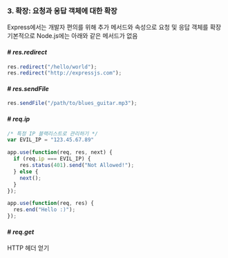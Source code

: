 
### 3. 확장: 요청과 응답 객체에 대한 확장
Express에서는 개발자 편의를 위해 추가 메서드와 속성으로 요청 및 응답 객체를 확장
기본적으로 Node.js에는 아래와 같은 메서드가 없음

#### # *res.redirect*

```js
res.redirect("/hello/world");
res.redirect("http://expressjs.com");
```

#### # *res.sendFile*
```js
res.sendFile("/path/to/blues_guitar.mp3");
```

#### # *req.ip*
```js
/* 특정 IP 블랙리스트로 관리하기 */
var EVIL_IP = "123.45.67.89"

app.use(function(req, res, next) {
  if (req.ip === EVIL_IP) {
    res.status(401).send("Not Allowed!");
  } else {
    next();
  }
});

app.use(function(req, res) {
  res.end("Hello :)");
});
```
#### # *req.get*
HTTP 헤더 얻기